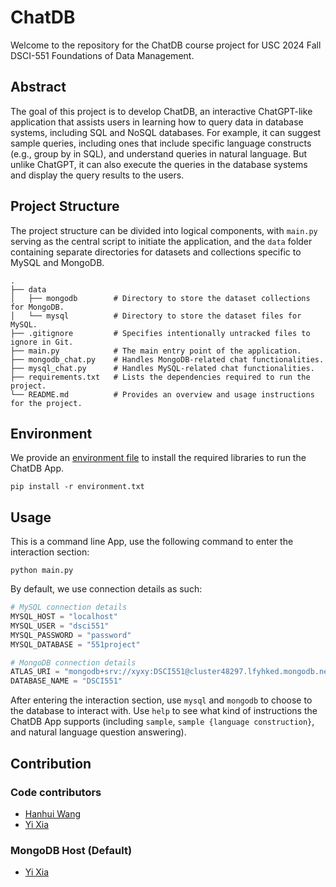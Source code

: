 # ChatDB

Welcome to the repository for the ChatDB course project for USC 2024 Fall DSCI-551 Foundations of Data Management.

## Abstract
The goal of this project is to develop ChatDB, an interactive ChatGPT-like application that assists users in learning how to query data in database systems, including SQL and NoSQL databases. For example, it can suggest sample queries, including ones that include specific language constructs (e.g., group by in SQL), and understand queries in natural language. But unlike ChatGPT, it can also execute the queries in the database systems and display the query results to the users.

## Project Structure

The project structure can be divided into logical components, with `main.py` serving as the central script to initiate the application, and the `data` folder containing separate directories for datasets and collections specific to MySQL and MongoDB.

```
.
├── data
│   ├── mongodb        # Directory to store the dataset collections for MongoDB.
│   └── mysql          # Directory to store the dataset files for MySQL.
├── .gitignore         # Specifies intentionally untracked files to ignore in Git.
├── main.py            # The main entry point of the application.
├── mongodb_chat.py    # Handles MongoDB-related chat functionalities.
├── mysql_chat.py      # Handles MySQL-related chat functionalities.
├── requirements.txt   # Lists the dependencies required to run the project.
└── README.md          # Provides an overview and usage instructions for the project.
```

## Environment

We provide an [environment file](requirements.txt) to install the required libraries to run the ChatDB App.

```shell
pip install -r environment.txt
```

## Usage

This is a command line App, use the following command to enter the interaction section:

```shell
python main.py
```

By default, we use connection details as such:

```python
# MySQL connection details
MYSQL_HOST = "localhost"
MYSQL_USER = "dsci551"
MYSQL_PASSWORD = "password"
MYSQL_DATABASE = "551project"

# MongoDB connection details
ATLAS_URI = "mongodb+srv://xyxy:DSCI551@cluster48297.lfyhked.mongodb.net/?retryWrites=true&w=majority&appName=Cluster48297"
DATABASE_NAME = "DSCI551"
```

After entering the interaction section, use `mysql` and `mongodb` to choose to the database to interact with. Use `help` to see what kind of instructions the ChatDB App supports (including `sample`, `sample {language construction}`, and natural language question answering).

## Contribution

### Code contributors

- [Hanhui Wang](https://github.com/SARIHUST)
- [Yi Xia](https://github.com/yixia168)

### MongoDB Host (Default)

- [Yi Xia](https://github.com/yixia168)
